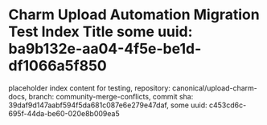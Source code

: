 # Charm Upload Automation Migration Test Index Title some uuid: ba9b132e-aa04-4f5e-be1d-df1066a5f850
 placeholder index content for testing,  repository: canonical/upload-charm-docs,  branch: community-merge-conflicts,  commit sha: 39daf9d147aabf594f5da681c087e6e279e47daf,  some uuid: c453cd6c-695f-44da-be60-020e8b009ea5

